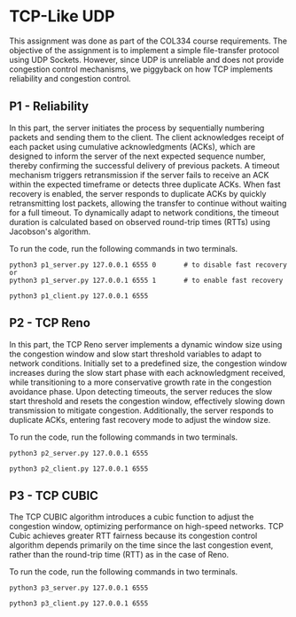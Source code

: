 # TCP-Like UDP

This assignment was done as part of the COL334 course requirements. The objective of the assignment is to implement a simple file-transfer protocol using UDP Sockets. However, since UDP is unreliable and does not provide congestion control mechanisms, we piggyback on how TCP implements reliability and congestion control.

## P1 - Reliability

In this part, the server initiates the process by sequentially numbering packets and sending them to the client.
The client acknowledges receipt of each packet using cumulative acknowledgments (ACKs), which are
designed to inform the server of the next expected sequence number, thereby confirming the successful
delivery of previous packets. A timeout mechanism triggers retransmission if the server fails to receive
an ACK within the expected timeframe or detects three duplicate ACKs. When fast recovery is enabled,
the server responds to duplicate ACKs by quickly retransmitting lost packets, allowing the transfer to
continue without waiting for a full timeout. To dynamically adapt to network conditions, the timeout
duration is calculated based on observed round-trip times (RTTs) using Jacobson's algorithm.

To run the code, run the following commands in two terminals.

```
python3 p1_server.py 127.0.0.1 6555 0       # to disable fast recovery
or
python3 p1_server.py 127.0.0.1 6555 1       # to enable fast recovery
```

```
python3 p1_client.py 127.0.0.1 6555
```

## P2 - TCP Reno

In this part, the TCP Reno server implements a dynamic window size using the congestion window and slow start
threshold variables to adapt to network conditions. Initially set to a predefined size, the congestion
window increases during the slow start phase with each acknowledgment received, while transitioning to
a more conservative growth rate in the congestion avoidance phase. Upon detecting timeouts, the server
reduces the slow start threshold and resets the congestion window, effectively slowing down transmission
to mitigate congestion. Additionally, the server responds to duplicate ACKs, entering fast recovery mode
to adjust the window size.

To run the code, run the following commands in two terminals.

```
python3 p2_server.py 127.0.0.1 6555
```

```
python3 p2_client.py 127.0.0.1 6555
```

## P3 - TCP CUBIC

The TCP CUBIC algorithm introduces a cubic function to adjust the congestion window, optimizing performance on high-speed networks. TCP Cubic achieves greater RTT fairness because its congestion control algorithm depends primarily
on the time since the last congestion event, rather than the round-trip time (RTT) as in the case of Reno.

To run the code, run the following commands in two terminals.

```
python3 p3_server.py 127.0.0.1 6555
```

```
python3 p3_client.py 127.0.0.1 6555
```
